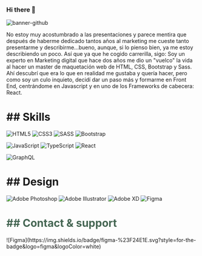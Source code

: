 ### Hi there 👋

<!--
**Pedromn88/Pedromn88** is a ✨ _special_ ✨ repository because its `README.md` (this file) appears on your GitHub profile.-->


![banner-github](https://user-images.githubusercontent.com/81178931/158800198-882d8a69-981a-4221-8640-893f28860797.jpg)

No estoy muy acostumbrado a las presentaciones y parece mentira que después de haberme dedicado tantos años al marketing me cueste tanto presentarme y describirme...bueno, aunque, si lo pienso bien, ya me estoy describiendo un poco. Así que ya que he cogido carrerilla, sigo: Soy un experto en Marketing digital que hace dos años me dio un "vuelco" la vida al hacer un master de maquetación web de HTML, CSS, Bootstrap y Sass. Ahí descubrí que era lo que en realidad me gustaba y quería hacer, pero como soy un culo inquieto, decidí dar un paso más y formarme en Front End, centrándome en Javascript y en uno de los Frameworks de cabecera: React.

<h1>## Skills</h1>

![HTML5](https://img.shields.io/badge/html5-%23E34F26.svg?style=for-the-badge&logo=html5&logoColor=white)
![CSS3](https://img.shields.io/badge/css3-%231572B6.svg?style=for-the-badge&logo=css3&logoColor=white)
![SASS](https://img.shields.io/badge/SASS-hotpink.svg?style=for-the-badge&logo=SASS&logoColor=white)
![Bootstrap](https://img.shields.io/badge/bootstrap-%23563D7C.svg?style=for-the-badge&logo=bootstrap&logoColor=white)


![JavaScript](https://img.shields.io/badge/javascript-%23323330.svg?style=for-the-badge&logo=javascript&logoColor=%23F7DF1E)
![TypeScript](https://img.shields.io/badge/typescript-%23007ACC.svg?style=for-the-badge&logo=typescript&logoColor=white)
![React](https://img.shields.io/badge/react-%2320232a.svg?style=for-the-badge&logo=react&logoColor=%2361DAFB)

![GraphQL](https://img.shields.io/badge/-GraphQL-E10098?style=for-the-badge&logo=graphql&logoColor=white)


<h1>## Design</h1>

![Adobe Photoshop](https://img.shields.io/badge/adobe%20photoshop-%2331A8FF.svg?style=for-the-badge&logo=adobe%20photoshop&logoColor=white)
![Adobe Illustrator](https://img.shields.io/badge/adobe%20illustrator-%23FF9A00.svg?style=for-the-badge&logo=adobe%20illustrator&logoColor=white)
![Adobe XD](https://img.shields.io/badge/Adobe%20XD-470137?style=for-the-badge&logo=Adobe%20XD&logoColor=#FF61F6)
![Figma](https://img.shields.io/badge/figma-%23F24E1E.svg?style=for-the-badge&logo=figma&logoColor=white)



<h1 style="color:#456653">## Contact & support</h1>
![Figma](https://img.shields.io/badge/figma-%23F24E1E.svg?style=for-the-badge&logo=figma&logoColor=white)
